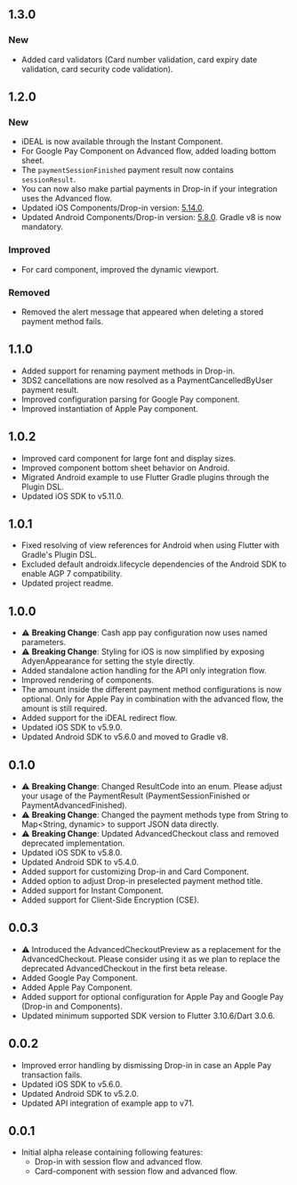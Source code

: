 ## 1.3.0

### New

- Added card validators (Card number validation, card expiry date validation, card security code validation). 

## 1.2.0

### New
- iDEAL is now available through the Instant Component.
- For Google Pay Component on Advanced flow, added loading bottom sheet.
- The `paymentSessionFinished` payment result now contains `sessionResult`.
- You can now also make partial payments in Drop-in if your integration uses the Advanced flow.
- Updated iOS Components/Drop-in version: [5.14.0](https://docs.adyen.com/online-payments/release-notes/?title%5B0%5D=iOS+Components%2FDrop-in#releaseNote=2024-12-03-ios-componentsdrop-in-5.14.0).
- Updated Android Components/Drop-in version: [5.8.0](https://docs.adyen.com/online-payments/release-notes/?title%5B0%5D=Android+Components%2FDrop-in#releaseNote=2024-12-06-android-componentsdrop-in-5.8.0). Gradle v8 is now mandatory.

### Improved
- For card component, improved the dynamic viewport.

### Removed
- Removed the alert message that appeared when deleting a stored payment method fails.

## 1.1.0

* Added support for renaming payment methods in Drop-in.
* 3DS2 cancellations are now resolved as a PaymentCancelledByUser payment result.
* Improved configuration parsing for Google Pay component.
* Improved instantiation of Apple Pay component.

## 1.0.2

* Improved card component for large font and display sizes.
* Improved component bottom sheet behavior on Android.
* Migrated Android example to use Flutter Gradle plugins through the Plugin DSL.
* Updated iOS SDK to v5.11.0.

## 1.0.1

* Fixed resolving of view references for Android when using Flutter with Gradle's Plugin DSL.
* Excluded default androidx.lifecycle dependencies of the Android SDK to enable AGP 7 compatibility.
* Updated project readme.

## 1.0.0

* ⚠ **Breaking Change**: Cash app pay configuration now uses named parameters.
* ⚠ **Breaking Change**: Styling for iOS is now simplified by exposing AdyenAppearance for setting
  the style directly.
* Added standalone action handling for the API only integration flow.
* Improved rendering of components.
* The amount inside the different payment method configurations is now optional. Only for Apple Pay
  in combination with the advanced flow, the amount is still required.
* Added support for the iDEAL redirect flow.
* Updated iOS SDK to v5.9.0.
* Updated Android SDK to v5.6.0 and moved to Gradle v8.

## 0.1.0

* ⚠ **Breaking Change**: Changed ResultCode into an enum. Please adjust your usage of the
  PaymentResult (PaymentSessionFinished or PaymentAdvancedFinished).
* ⚠ **Breaking Change**: Changed the payment methods type from String to Map<String, dynamic> to
  support JSON data directly.
* ⚠ **Breaking Change**: Updated AdvancedCheckout class and removed deprecated implementation.
* Updated iOS SDK to v5.8.0.
* Updated Android SDK to v5.4.0.
* Added support for customizing Drop-in and Card Component.
* Added option to adjust Drop-in preselected payment method title.
* Added support for Instant Component.
* Added support for Client-Side Encryption (CSE).

## 0.0.3

* ⚠ Introduced the AdvancedCheckoutPreview as a replacement for the AdvancedCheckout. Please
  consider using it as we plan to replace the deprecated AdvancedCheckout in the first beta
  release.
* Added Google Pay Component.
* Added Apple Pay Component.
* Added support for optional configuration for Apple Pay and Google Pay (Drop-in and Components).
* Updated minimum supported SDK version to Flutter 3.10.6/Dart 3.0.6.

## 0.0.2

* Improved error handling by dismissing Drop-in in case an Apple Pay transaction fails.
* Updated iOS SDK to v5.6.0.
* Updated Android SDK to v5.2.0.
* Updated API integration of example app to v71.

## 0.0.1

* Initial alpha release containing following features:
    * Drop-in with session flow and advanced flow.
    * Card-component with session flow and advanced flow. 
